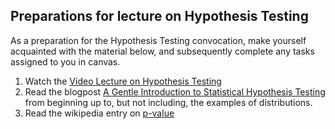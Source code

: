 ## Preparations for lecture on Hypothesis Testing

As a preparation for the Hypothesis Testing convocation, make yourself acquainted with the material below, and subsequently complete any tasks assigned to you in canvas.

1. Watch the [Video Lecture on Hypothesis Testing](https://www.youtube.com/watch?v=RFPM1qrxeeI)
2. Read the blogpost [A Gentle Introduction to Statistical Hypothesis Testing](https://machinelearningmastery.com/statistical-hypothesis-tests/) from beginning up to, but not including, the examples of distributions.
3. Read the wikipedia entry on [p-value](https://en.wikipedia.org/wiki/P-value)
